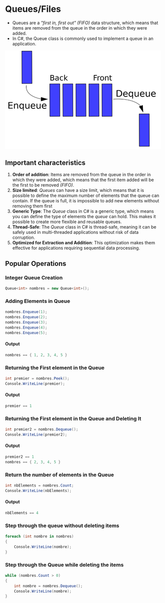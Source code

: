 # Queues/Files

- Queues are a *"first in, first out" (FIFO)* data structure, which means that items are removed from the queue in the order in which they were added.
- In C#, the Queue<T> class is commonly used to implement a queue in an application.

![Queue image](./img/queue.png)

## Important characteristics

1. **Order of addition**: Items are removed from the queue in the order in which they were added, which means that the first item added will be the first to be removed *(FIFO)*.
2. **Size limited**: *Queues* can have a size limit, which means that it is possible to define the maximum number of elements that the queue can contain. If the queue is full, it is impossible to add new elements without removing them first
3. **Generic Type**: The *Queue<T>* class in C# is a generic type, which means you can define the type of elements the *queue* can hold. This makes it possible to create more flexible and reusable queues.
4. **Thread-Safe**: The *Queue<T>* class in C# is thread-safe, meaning it can be safely used in multi-threaded applications without risk of data corruption.
5. **Optimized for Extraction and Addition**: This optimization makes them effective for applications requiring sequential data processing. 

## Popular Operations

### Integer Queue Creation
~~~c#
Queue<int> nombres = new Queue<int>();
~~~

### Adding Elements in Queue
~~~c#
nombres.Enqueue(1);
nombres.Enqueue(2);
nombres.Enqueue(3);
nombres.Enqueue(4);
nombres.Enqueue(5);
~~~

#### Output
~~~c#
nombres == { 1, 2, 3, 4, 5 }
~~~

### Returning the First element in the Queue
~~~c#
int premier = nombres.Peek();
Console.WriteLine(premier);
~~~

#### Output
~~~c#
premier == 1
~~~

### Returning the First element in the Queue and Deleting It
~~~c#
int premier2 = nombres.Dequeue();
Console.WriteLine(premier2);
~~~

#### Output
~~~c#
premier2 == 1
nombres == { 2, 3, 4, 5 }
~~~

### Return the number of elements in the Queue
~~~c#
int nbElements = nombres.Count;
Console.WriteLine(nbElements);
~~~

#### Output
~~~c#
nbElements == 4
~~~

### Step through the queue without deleting items
~~~c#
foreach (int nombre in nombres)
{
    Console.WriteLine(nombre);
}
~~~

### Step through the Queue while deleting the items
~~~c#
while (nombres.Count > 0)
{
    int nombre = nombres.Dequeue();
    Console.WriteLine(nombre);
}
~~~

